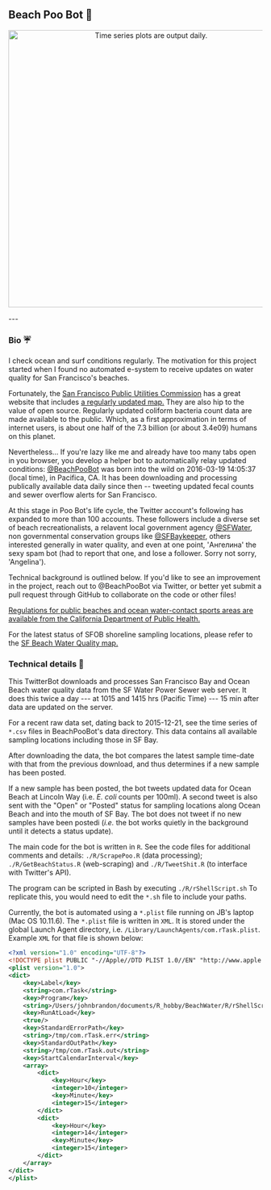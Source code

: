 ## Beach Poo Bot  :poop:

<p align="center">
  <img src="timeseries_2017-01-10.png" width="550" align="center" title="Time series plots are output daily.">
</p>
---

### Bio :umbrella:
I check ocean and surf conditions regularly. The motivation for this project started when I found no automated e-system to receive updates on water quality for San Francisco's beaches. 

Fortunately, the <a href="http://sfwater.org/index.aspx?page=67" tarte="_blank">San Francisco Public Utilities Commission</a>  has a great website that includes <a href="http://sfwater.org/cfapps/lims/beachmain1.cfm" target="_blank">a regularly updated map.</a> They are also hip to the value of open source. Regularly updated coliform bacteria count data are made available to the public. Which, as a first approximation in terms of internet users, is about one half of the 7.3 billion (or about 3.4e09) humans
on this planet.

Nevertheless... If you're lazy like me and already have too many tabs open in you browser, you develop a helper bot to automatically relay updated conditions: <a href="https://twitter.com/BeachPooBot" target="_blank">@BeachPooBot</a> was born into the wild on 2016-03-19 14:05:37 (local time), in Pacifica, CA. It has been downloading and processing publically available data daily since then -- tweeting updated fecal counts and sewer overflow alerts for San Francisco. 

At this stage in Poo Bot's life cycle, the Twitter account's following has expanded to
more than 100 accounts. These followers include a diverse set of beach recreationalists, a relavent
local government agency <a href="https://twitter.com/SFWater" target="_blank">@SFWater</a>, non governmental conservation groups like <a href="https://twitter.com/SFBaykeeper" target="_blank">@SFBaykeeper</a>, others interested generally in
water quality, and even at one point, 'Ангелина' the sexy spam bot (had to report that
one, and lose a follower. Sorry not sorry, 'Angelina').     

Technical background is outlined below. If you'd like to see an improvement in the project, reach out to @BeachPooBot via Twitter, or better yet submit a pull request through GitHub to collaborate on the code or other files! 

<a href="http://www.cdph.ca.gov/HealthInfo/environhealth/water/Pages/Beaches.aspx" target="_blank">Regulations for public beaches and ocean water-contact sports areas are available from the California Department of Public Health.</a>  

For the latest status of SFOB shoreline sampling locations, please refer to the <a href="http://www.sfwater.org/cfapps/lims/beachmain1.cfm" target="_blank">SF Beach Water Quality map.</a> 

### Technical details :ocean:
This TwitterBot downloads and processes San Francisco Bay and Ocean Beach water quality data from the SF Water Power Sewer web server. It does this twice a day --- at 1015 and 1415 hrs (Pacific Time) --- 15 min after data are updated on the server. 

For a recent raw data set, dating back to 2015-12-21, see the time series of `*.csv` files in BeachPooBot's data directory. This data contains all available sampling locations including those in SF Bay.

After downloading the data, the bot compares the latest sample time-date with that from the previous download, and thus determines if a new sample has been posted. 

If a new sample has been posted, the bot tweets updated data for Ocean Beach at Lincoln Way (i.e. *E. coli* counts per 100ml). A second tweet is also sent with the "Open" or "Posted" status for sampling locations along Ocean Beach and into the mouth of SF Bay. The bot does not tweet if no new samples have been postedi (*i.e.* the bot works quietly in the background until it detects a status update).
 
The main code for the bot is written in `R`. See the code files for additional comments and details: `./R/ScrapePoo.R` (data processing); `./R/GetBeachStatus.R` (web-scraping)  and `./R/TweetShit.R` (to interface with Twitter's API).  

The program can be scripted in Bash by executing `./R/rShellScript.sh` To replicate this, you would need to edit the `*.sh` file to include your paths.   

Currently, the bot is automated using a `*.plist` file running on JB's laptop (Mac OS 10.11.6). The `*.plist` file is written in `XML`. It is stored under the global Launch Agent directory, i.e. `/Library/LaunchAgents/com.rTask.plist`. Example `XML` for that file is shown below:

```XML
<?xml version="1.0" encoding="UTF-8"?>
<!DOCTYPE plist PUBLIC "-//Apple//DTD PLIST 1.0//EN" "http://www.apple.com/DTDs/PropertyList-1.0.dtd">
<plist version="1.0">
<dict>
	<key>Label</key>
	<string>com.rTask</string>
	<key>Program</key>
	<string>/Users/johnbrandon/documents/R_hobby/BeachWater/R/rShellScript.sh</string>
	<key>RunAtLoad</key>
	<true/>
	<key>StandardErrorPath</key>
	<string>/tmp/com.rTask.err</string>
	<key>StandardOutPath</key>
	<string>/tmp/com.rTask.out</string>
	<key>StartCalendarInterval</key>
	<array>
		<dict>
			<key>Hour</key>
			<integer>10</integer>
			<key>Minute</key>
			<integer>15</integer>
		</dict>
		<dict>
			<key>Hour</key>
			<integer>14</integer>
			<key>Minute</key>
			<integer>15</integer>
		</dict>
	</array>
</dict>
</plist>
```


